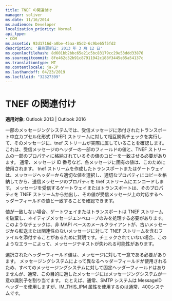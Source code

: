 ```yaml
---
title: TNEF の関連付け
manager: soliver
ms.date: 11/16/2014
ms.audience: Developer
localization_priority: Normal
api_type:
- COM
ms.assetid: 93d1716d-a0be-45aa-85d2-6c9be65f5fd2
description: '最終更新日: 2013 年 3 月 12 日'
ms.openlocfilehash: 8d601bb2bbc65e21c5bc83179cc29e53ddd33876
ms.sourcegitcommit: 8fe462c32b91c87911942c188f3445e85a54137c
ms.translationtype: MT
ms.contentlocale: ja-JP
ms.lasthandoff: 04/23/2019
ms.locfileid: "32327399"
---
```

# <a name="tnef-correlation"></a>TNEF の関連付け

 
  
**適用対象**: Outlook 2013 | Outlook 2016 
  
一部のメッセージングシステムでは、受信メッセージに添付されたトランスポート中立カプセル化形式 (TNEF) ストリームに対して相互関係チェックを実行して、そのメッセージに、tnef ストリームが実際に属していることを確認します。 これは、受信メッセージのヘッダーの一部のフィールドの値と、TNEF ストリームの一部のプロパティに格納されているその値のコピーを一致させる必要があります。 通常、メッセージ ID 番号など、各メッセージに固有の値は、このために使用されます。 tnef ストリームを作成したトランスポートまたはゲートウェイは、メッセージヘッダーから適切な値を選択し、適切なプロパティにコピーを格納してから、送信メッセージのプロパティを tnef ストリームにエンコードします。 メッセージを受信するゲートウェイまたはトランスポートは、そのプロパティを TNEF ストリームから抽出し、その値が受信メッセージ上の対応するヘッダーフィールドの値と一致することを確認できます。
  
値が一致しない場合、ゲートウェイまたはトランスポートは TNEF ストリームを破棄し、ネイティブメッセージエンベロープのみを処理する必要があります。 このようなチェックは、非 MAPI ベースのメールクライアントが、古いメッセージから転送または関連性のないメッセージに対して TNEF ストリームを含むファイルを添付することがあるために賢明です。チェックされていない場合、このようなエラーによって、メッセージテキストが失われる可能性があります。
  
選択されたヘッダーフィールド値は、メッセージに対して一意である必要があります。 メッセージングシステムによって異なるヘッダーフィールドが使用されるため、すべてのメッセージングシステムに対して固定ヘッダーフィールドはありませんが、通常、この目的に適したメッセージにはメッセージングシステムが一意の識別子を割り当てます。 たとえば、通常、SMTP システムは MessageID ヘッダーを使用しますが、IM_THIS_IPM 属性を使用するのは通常、400システムです。
  

